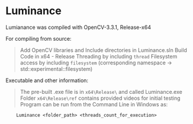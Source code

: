 # Luminance
Lumianance was compiled with OpenCV-3.3.1, Release-x64

For compiling from source: 

>	Add OpenCV libraries and Include directories in Luminance.sln
>	Build Code in x64 - Release
>	Threading by including `thread` 
>	Filesystem access by including `filesystem` (corresponding namespace -> std::experimental::filesystem)

Executable and other information: 
>	The pre-built .exe file is in `x64\Release\` and called Luminance.exe
>	Folder `x64\Release\ref` contains provided videos for initial testing
>	Program can be run from the Command Line in Windows as: 
		
		Luminance <folder_path> <threads_count_for_execution>